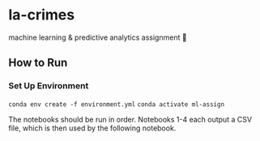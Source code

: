 # la-crimes
machine learning &amp; predictive analytics assignment 🧠

## How to Run

### Set Up Environment

`conda env create -f environment.yml`
`conda activate ml-assign`

The notebooks should be run in order. Notebooks 1-4 each output a CSV file, which is then used by the following notebook.